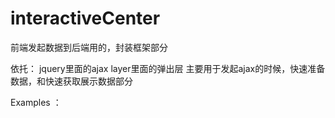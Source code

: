 # interactiveCenter
  前端发起数据到后端用的，封装框架部分

   依托：
    jquery里面的ajax
    layer里面的弹出层
  主要用于发起ajax的时候，快速准备数据，和快速获取展示数据部分

   Examples ：
